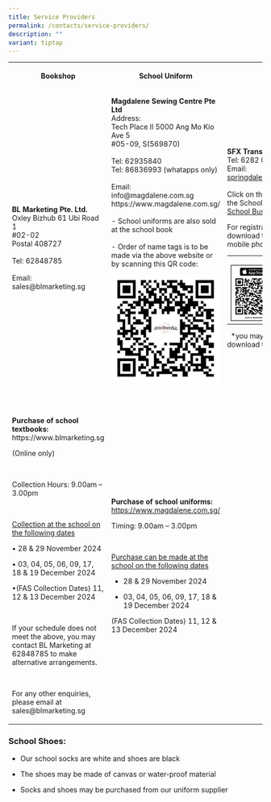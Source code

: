 ```yaml
---
title: Service Providers
permalink: /contacts/service-providers/
description: ""
variant: tiptap
---
```

<table style="minWidth: 75px">
<colgroup>
<col>
<col>
<col>
</colgroup>
<tbody>
<tr>
<th rowspan="1" colspan="1">
<p><strong>Bookshop</strong>
</p>
</th>
<th rowspan="1" colspan="1">
<p><strong>School Uniform</strong>
</p>
</th>
<th rowspan="1" colspan="1">
<p>School Bus</p>
</th>
</tr>
<tr>
<td rowspan="1" colspan="1">
<p><strong>BL Marketing Pte. Ltd.</strong>
<br>Oxley Bizhub 61 Ubi Road 1
<br>#02-02
<br>Postal 408727
<br>
<br>Tel: 62848785
<br>
<br>Email: sales@blmarketing.sg</p>
</td>
<td rowspan="1" colspan="1">
<p><strong>Magdalene Sewing Centre Pte Ltd</strong>
<br>Address:
<br>Tech Place II 5000 Ang Mo Kio Ave 5
<br>#05-09, S(569870)
<br>
<br>Tel: 62935840
<br>Tel: 86836993 (whatapps only)
<br>
<br>Email:
<br>info@magdalene.com.sg
<br>https://www.magdalene.com.sg/
<br>
<br>- School uniforms are also sold at the school book
<br>
<br>- Order of name tags is to be made via the above website or by scanning
this QR code:
<br>
</p>
<div class="isomer-image-wrapper">
<img style="width: 100%" height="auto" width="100%" alt="Ordering of Name Tags" src="/images/Ordering_of_Name_tags.png">
</div>
<p>
<br>
</p>
</td>
<td rowspan="1" colspan="1">
<p><strong>SFX Transport Pte Ltd</strong>
<br>Tel: 6282 0262 / 8733 0262
<br>Email: <a href="mailto:school@sfxtransport.com.sg" rel="noopener noreferrer nofollow" target="_blank">springdale@sfxtransport.com.sg</a> 
<br>
<br>Click on the link below to view the School Bus Service Fares.
<br><a href="/files/school%20bus%20service%20fares.pdf" rel="noopener noreferrer nofollow" target="_blank">School Bus Service Fares</a>
</p>
<p></p>
<p>For registration, please download the app on your mobile phone.</p>
<p></p>
<table style="minWidth: 50px">
<colgroup>
<col>
<col>
</colgroup>
<tbody>
<tr>
<th rowspan="1" colspan="1">
<p></p>
<div class="isomer-image-wrapper">
<img style="width: 100%" height="auto" width="100%" alt="" src="/images/App_store_school_bus.png">
</div>
</th>
<th rowspan="1" colspan="1">
<p></p>
<div class="isomer-image-wrapper">
<img style="width: 100%" height="auto" width="100%" alt="" src="/images/google_pay_school_bus.png">
</div>
</th>
</tr>
</tbody>
</table>
<p>&nbsp; *you may click <a href="https://go.gov.sg/sfx-parent-app-user-guide" rel="noopener noreferrer nofollow" target="_blank">here</a> to download
the guide.</p>
</td>
</tr>
<tr>
<td rowspan="1" colspan="1">
<p><strong>Purchase of school textbooks:&nbsp; </strong><a rel="noopener noreferrer nofollow" target="_blank">https://www.blmarketing.sg</a>
</p>
<p>(Online only)</p>
<p>&nbsp;</p>
<p>Collection Hours: 9.00am – 3.00pm</p>
<p>&nbsp;</p>
<p><u>Collection at the school on the following dates</u>
</p>
<p>• 28 &amp; 29 November 2024</p>
<p>• 03, 04, 05, 06, 09, 17, 18 &amp; 19 December 2024</p>
<p>•(FAS Collection Dates) 11, 12 &amp; 13 December 2024</p>
<p>&nbsp;</p>
<p>If your schedule does not meet the above, you may contact BL Marketing
at 62848785 to make alternative arrangements.</p>
<p>&nbsp;</p>
<p>For any other enquiries, please email at <a rel="noopener noreferrer nofollow" target="_blank">sales@blmarketing.sg</a>
</p>
</td>
<td rowspan="1" colspan="1">
<p><strong>Purchase of school uniforms: </strong><a href="https://www.magdalene.com.sg/" rel="noopener noreferrer nofollow" target="_blank">https://www.magdalene.com.sg/</a>
</p>
<p>Timing: 9.00am – 3.00pm</p>
<p><strong>&nbsp;</strong>
</p>
<p><u>Purchase can be made at the school on the following dates</u>
</p>
<ul data-tight="true" class="tight">
<li>
<p>28 &amp; 29 November 2024</p>
</li>
<li>
<p>03, 04, 05, 06, 09, 17, 18 &amp; 19 December 2024</p>
</li>
</ul>
<p>(FAS Collection Dates) 11, 12 &amp; 13 December 2024</p>
</td>
<td rowspan="1" colspan="1">
<p></p>
</td>
</tr>
</tbody>
</table>
<h3><strong>School Shoes:</strong> <br></h3>
<ul>
<li>
<p>Our school socks are white and shoes are black</p>
</li>
<li>
<p>The shoes may be made of canvas or water-proof material</p>
</li>
<li>
<p>Socks and shoes may be purchased from our uniform supplier</p>
</li>
</ul>
<p></p>
